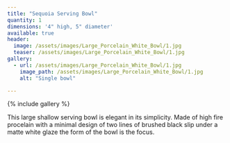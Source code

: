 ```yaml
---
title: "Sequoia Serving Bowl"
quantity: 1
dimensions: '4" high, 5" diameter'
available: true
header:
  image: /assets/images/Large_Porcelain_White_Bowl/1.jpg
  teaser: /assets/images/Large_Porcelain_White_Bowl/1.jpg
gallery:
  - url: /assets/images/Large_Porcelain_White_Bowl/1.jpg
    image_path: /assets/images/Large_Porcelain_White_Bowl/1.jpg
    alt: "Single bowl"

---
```


{% include gallery %}

This large shallow serving bowl is elegant in its simplicity.  Made of high fire procelain with a minimal design of two lines of brushed black slip under a matte white glaze the form of the bowl is the focus.
